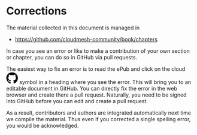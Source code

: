 # Corrections

The material collected in this document is managed in

* <https://github.com/cloudmesh-community/book/chapters>

In case you see an error or like to make a contribution of your own
section or chapter, you can do so in GitHub via pull requests.

The easiest way to fix an error is to read the ePub and click on the
cloud ![Github](images/github.png) symbol in a heading where you see the error. This will
bring you to an editable document in GitHub. You can directly fix
the error in the web browser and create there a pull request.
Naturally, you need to be signed into GitHub before you can edit and
create a pull request.

As a result, contributors and authors are integrated automatically
next time we compile the material. Thus even if you corrected a single
spelling error, you would be acknowledged.

